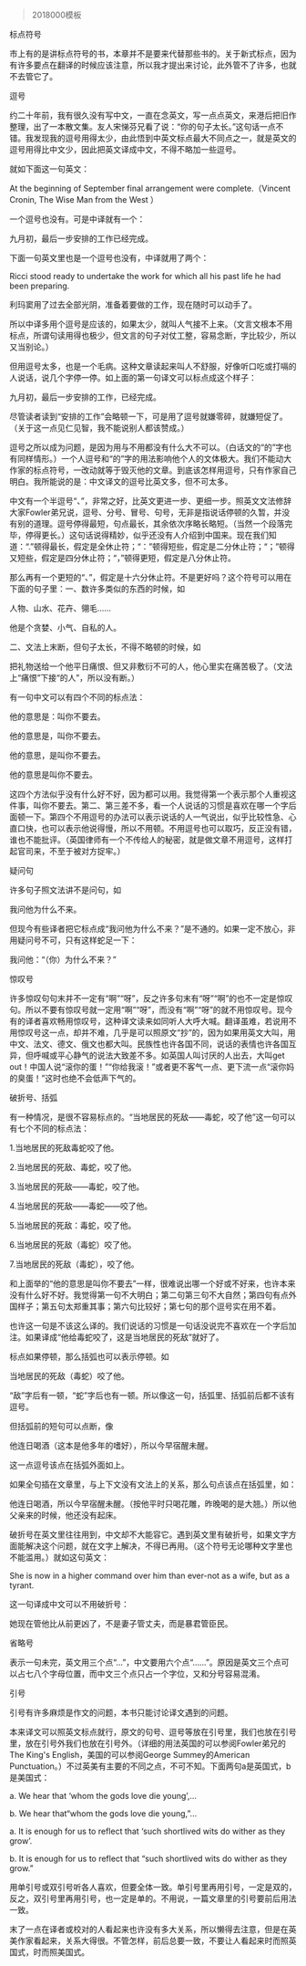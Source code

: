 # 
> 2018000模板


标点符号


市上有的是讲标点符号的书，本章并不是要来代替那些书的。关于新式标点，因为有许多要点在翻译的时候应该注意，所以我才提出来讨论，此外管不了许多，也就不去管它了。





逗号


约二十年前，我有很久没有写中文，一直在念英文，写一点点英文，来港后把旧作整理，出了一本散文集。友人宋悌芬兄看了说：“你的句子太长。”这句话一点不错。我发现我的逗号用得太少，由此悟到中英文标点最大不同点之一，就是英文的逗号用得比中文少，因此把英文译成中文，不得不略加一些逗号。

就如下面这一句英文：





At the beginning of September final arrangement were complete.（Vincent Cronin, The Wise Man from the West ）





一个逗号也没有。可是中译就有一个：





九月初，最后一步安排的工作已经完成。





下面一句英文里也是一个逗号也没有，中译就用了两个：





Ricci stood ready to undertake the work for which all his past life he had been preparing.





利玛窦用了过去全部光阴，准备着要做的工作，现在随时可以动手了。





所以中译多用个逗号是应该的，如果太少，就叫人气接不上来。（文言文根本不用标点，所谓句读用得也极少，但文言的句子对仗工整，容易念断，字比较少，所以又当别论。）

但用逗号太多，也是一个毛病。这种文章读起来叫人不舒服，好像听口吃或打嗝的人说话，说几个字停一停。如上面的第一句译文可以标点成这个样子：





九月初，最后一步安排的工作，已经完成。





尽管读者读到“安排的工作”会略顿一下，可是用了逗号就嫌零碎，就嫌短促了。（关于这一点见仁见智，我不能说别人都该赞成。）

逗号之所以成为问题，是因为用与不用都没有什么大不可以。（白话文的“的”字也有同样情形。）一个人逗号和“的”字的用法影响他个人的文体极大。我们不能动大作家的标点符号，一改动就等于毁灭他的文章。到底该怎样用逗号，只有作家自己明白。我所能说的是：中文译文的逗号比英文多，但不可太多。

中文有一个半逗号“、”，非常之好，比英文更进一步、更细一步。照英文文法修辞大家Fowler弟兄说，逗号、分号、冒号、句号，无非是指说话停顿的久暂，并没有别的道理。逗号停得最短，句点最长，其余依次序略长略短。（当然一个段落完毕，停得更长。）这句话说得精妙，似乎还没有人介绍到中国来。现在我们知道：“.”顿得最长，假定是全休止符；“：”顿得短些，假定是二分休止符；“；”顿得又短些，假定是四分休止符；“，”顿得更短，假定是八分休止符。

那么再有一个更短的“、”，假定是十六分休止符。不是更好吗？这个符号可以用在下面的句子里：一、数许多类似的东西的时候，如





人物、山水、花卉、翎毛……

他是个贪婪、小气、自私的人。





二、文法上末断，但句子太长，不得不略顿的时候，如





把礼物送给一个他平日痛恨、但又非敷衍不可的人，他心里实在痛苦极了。（文法上“痛恨”下接“的人”，所以没有断。）





有一句中文可以有四个不同的标点法：





他的意思是：叫你不要去。

他的意思是，叫你不要去。

他的意思，是叫你不要去。

他的意思是叫你不要去。





这四个方法似乎没有什么好不好，因为都可以用。我觉得第一个表示那个人重视这件事，叫你不要去。第二、第三差不多，看一个人说话的习惯是喜欢在哪一个字后面顿一下。第四个不用逗号的办法可以表示说话的人一气说出，似乎比较性急、心直口快，也可以表示他说得慢，所以不用顿。不用逗号也可以取巧，反正没有错，谁也不能批评。（英国律师有一个不传给人的秘密，就是做文章不用逗号，这样打起官司来，不至于被对方捉牢。）





疑问句


许多句子照文法讲不是问句，如





我问他为什么不来。





但现今有些译者把它标点成“我问他为什么不来？”是不通的。如果一定不放心，非用疑问号不可，只有这样蛇足一下：





我问他：“（你）为什么不来？”





惊叹号


许多惊叹句句末并不一定有“啊”“呀”，反之许多句末有“呀”“啊”的也不一定是惊叹句。所以不要有惊叹号就一定用“啊”“呀”，而没有“啊”“呀”的就不用惊叹号。现今有的译者喜欢畅用惊叹号，这种译文读来如同听人大呼大喊。翻译虽难，若说用不用惊叹号这一点，却并不难，几乎是可以照原文“抄”的，因为如果用英文大叫，用中文、法文、德文、俄文也都大叫。民族性也许各国不同，说话的表情也许各国互异，但呼喊或平心静气的说法大致差不多。如英国人叫讨厌的人出去，大叫get out！中国人说“滚你的蛋！”“你给我滚！”或者更不客气一点、更下流一点“滚你妈的臭蛋！”这时也绝不会低声下气的。





破折号、括弧


有一种情况，是很不容易标点的。“当地居民的死敌——毒蛇，咬了他”这一句可以有七个不同的标点法：





1.当地居民的死敌毒蛇咬了他。

2.当地居民的死敌、毒蛇，咬了他。

3.当地居民的死敌——毒蛇，咬了他。

4.当地居民的死敌——毒蛇——咬了他。

5.当地居民的死敌：毒蛇，咬了他。

6.当地居民的死敌（毒蛇）咬了他。

7.当地居民的死敌（毒蛇），咬了他。





和上面举的“他的意思是叫你不要去”一样，很难说出哪一个好或不好来，也许本来没有什么好不好。我觉得第一句不大明白；第二句第三句不大自然；第四句有点外国样子；第五句太郑重其事；第六句比较好；第七句的那个逗号实在用不着。

也许这一句是不该这么译的。我们说话的习惯是一句话没说完不喜欢在一个字后加注。如果译成“他给毒蛇咬了，这是当地居民的死敌”就好了。

标点如果停顿，那么括弧也可以表示停顿。如





当地居民的死敌（毒蛇）咬了他。





“敌”字后有一顿，“蛇”字后也有一顿。所以像这一句，括弧里、括弧前后都不该有逗号。

但括弧前的短句可以点断，像





他连日喝酒（这本是他多年的嗜好），所以今早宿醒未醒。





这一点逗号该点在括弧外面如上。

如果全句插在文章里，与上下文没有文法上的关系，那么句点该点在括弧里，如：





他连日喝酒，所以今早宿醒未醒。（按他平时只喝花雕，昨晚喝的是大翘。）所以他父亲来的时候，他还没有起床。





破折号在英文里往往用到，中文却不大能容它。遇到英文里有破折号，如果文字方面能解决这个问题，就在文字上解决，不得已再用。（这个符号无论哪种文字里也不能滥用。）就如这句英文：





She is now in a higher command over him than ever-not as a wife, but as a tyrant.





这一句译成中文可以不用破折号：





她现在管他比从前更凶了，不是妻子管丈夫，而是暴君管臣民。





省略号


表示一句未完，英文用三个点“...”，中文要用六个点“……”。原因是英文三个点可以占七八个字母位置，而中文三个点只占一个字位，又和分号容易混淆。





引号


引号有许多麻烦是作文的问题，本书只能讨论译文遇到的问题。

本来译文可以照英文标点就行，原文的句号、逗号等放在引号里，我们也放在引号里，放在引号外我们也放在引号外。（详细的用法英国的可以参阅Fowler弟兄的The King's English，美国的可以参阅George Summey的American Punctuation。）不过英美有主要的不同之点，不可不知。下面两句a是英国式，b是美国式：





a. We hear that ‘whom the gods love die young’,...

b. We hear that“whom the gods love die young,”...





a. It is enough for us to reflect that ‘such shortlived wits do wither as they grow’.

b. It is enough for us to reflect that “such shortlived wits do wither as they grow.”





用单引号或双引号听各人喜欢，但要全体一致。单引号里再用引号，一定是双的，反之，双引号里再用引号，也一定是单的。不用说，一篇文章里的引号要前后用法一致。

末了一点在译者或校对的人看起来也许没有多大关系，所以懒得去注意，但是在英美作家看起来，关系大得很。不管怎样，前后总要一致，不要让人看起来时而照英国式，时而照美国式。



